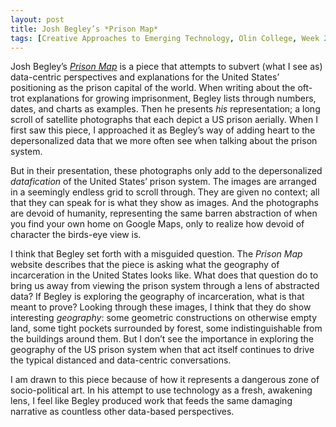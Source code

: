 ```yaml
---
layout: post
title: Josh Begley’s *Prison Map*
tags: [Creative Approaches to Emerging Technology, Olin College, Week 2, critique]
---
```


Josh Begley’s [*Prison Map*](http://prisonmap.com/) is a piece that attempts to subvert (what I see as) data-centric perspectives and explanations for the
United States’ positioning as the prison capital of the world. When writing about the oft-trot explanations for growing 
imprisonment, Begley lists through numbers, dates, and charts as examples. Then he presents *his* representation; a long scroll of 
satellite photographs that each depict a US prison aerially. When I first saw this piece, I approached it as Begley’s way of adding
heart to the depersonalized data that we more often see when talking about the prison system. 

But in their presentation, these photographs only add to the depersonalized *datafication* of the United States’ prison system. 
The images are arranged in a seemingly endless grid to scroll through. They are given no context; all that they can speak for
is what they show as images. And the photographs are devoid of humanity, representing the same barren abstraction of when you find your own home on Google Maps, only to realize how devoid of character the birds-eye view is.

I think that Begley set forth with a misguided question. The *Prison Map* website describes that the piece is asking what the 
geography of incarceration in the United States looks like. What does that question do to bring us away from viewing the prison 
system through a lens of abstracted data? If Begley is exploring the geography of incarceration, what is that meant to prove? 
Looking through these images, I think that they do show interesting *geography*: some geometric constructions on otherwise empty 
land, some tight pockets surrounded by forest, some indistinguishable from the buildings around them. But I don’t see the 
importance in exploring the geography of the US prison system when that act itself continues to drive the typical distanced and
data-centric conversations.

I am drawn to this piece because of how it represents a dangerous zone of socio-political art. In his attempt to use technology as a fresh, awakening lens, I feel like Begley produced work that feeds the same damaging narrative as countless other data-based perspectives. 
